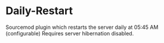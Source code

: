 # Daily-Restart
Sourcemod plugin which restarts the server daily at 05:45 AM (configurable)
Requires server hibernation disabled.
